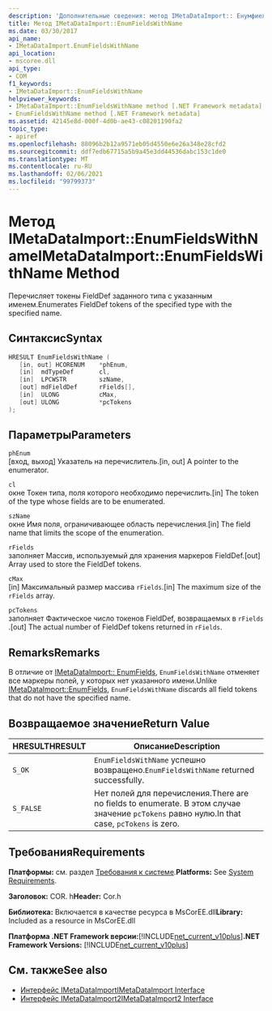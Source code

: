 ```yaml
---
description: 'Дополнительные сведения: метод IMetaDataImport:: Енумфиелдсвиснаме'
title: Метод IMetaDataImport::EnumFieldsWithName
ms.date: 03/30/2017
api_name:
- IMetaDataImport.EnumFieldsWithName
api_location:
- mscoree.dll
api_type:
- COM
f1_keywords:
- IMetaDataImport::EnumFieldsWithName
helpviewer_keywords:
- IMetaDataImport::EnumFieldsWithName method [.NET Framework metadata]
- EnumFieldsWithName method [.NET Framework metadata]
ms.assetid: 42145e8d-000f-4d0b-ae43-c08201190fa2
topic_type:
- apiref
ms.openlocfilehash: 88096b2b12a9571eb05d4550e6e26a348e28cfd2
ms.sourcegitcommit: ddf7edb67715a5b9a45e3dd44536dabc153c1de0
ms.translationtype: MT
ms.contentlocale: ru-RU
ms.lasthandoff: 02/06/2021
ms.locfileid: "99799373"
---
```

# <a name="imetadataimportenumfieldswithname-method"></a><span data-ttu-id="9773d-103">Метод IMetaDataImport::EnumFieldsWithName</span><span class="sxs-lookup"><span data-stu-id="9773d-103">IMetaDataImport::EnumFieldsWithName Method</span></span>

<span data-ttu-id="9773d-104">Перечисляет токены FieldDef заданного типа с указанным именем.</span><span class="sxs-lookup"><span data-stu-id="9773d-104">Enumerates FieldDef tokens of the specified type with the specified name.</span></span>  
  
## <a name="syntax"></a><span data-ttu-id="9773d-105">Синтаксис</span><span class="sxs-lookup"><span data-stu-id="9773d-105">Syntax</span></span>  
  
```cpp  
HRESULT EnumFieldsWithName (  
   [in, out] HCORENUM    *phEnum,
   [in]  mdTypeDef       cl,
   [in]  LPCWSTR         szName,
   [out] mdFieldDef      rFields[],
   [in]  ULONG           cMax,
   [out] ULONG           *pcTokens
);  
```  
  
## <a name="parameters"></a><span data-ttu-id="9773d-106">Параметры</span><span class="sxs-lookup"><span data-stu-id="9773d-106">Parameters</span></span>  

 `phEnum`  
 <span data-ttu-id="9773d-107">[вход, выход] Указатель на перечислитель.</span><span class="sxs-lookup"><span data-stu-id="9773d-107">[in, out] A pointer to the enumerator.</span></span>  
  
 `cl`  
 <span data-ttu-id="9773d-108">окне Токен типа, поля которого необходимо перечислить.</span><span class="sxs-lookup"><span data-stu-id="9773d-108">[in] The token of the type whose fields are to be enumerated.</span></span>  
  
 `szName`  
 <span data-ttu-id="9773d-109">окне Имя поля, ограничивающее область перечисления.</span><span class="sxs-lookup"><span data-stu-id="9773d-109">[in] The field name that limits the scope of the enumeration.</span></span>  
  
 `rFields`  
 <span data-ttu-id="9773d-110">заполняет Массив, используемый для хранения маркеров FieldDef.</span><span class="sxs-lookup"><span data-stu-id="9773d-110">[out] Array used to store the FieldDef tokens.</span></span>  
  
 `cMax`  
 <span data-ttu-id="9773d-111">[in] Максимальный размер массива `rFields`.</span><span class="sxs-lookup"><span data-stu-id="9773d-111">[in] The maximum size of the `rFields` array.</span></span>  
  
 `pcTokens`  
 <span data-ttu-id="9773d-112">заполняет Фактическое число токенов FieldDef, возвращаемых в `rFields` .</span><span class="sxs-lookup"><span data-stu-id="9773d-112">[out] The actual number of FieldDef tokens returned in `rFields`.</span></span>  
  
## <a name="remarks"></a><span data-ttu-id="9773d-113">Remarks</span><span class="sxs-lookup"><span data-stu-id="9773d-113">Remarks</span></span>  

 <span data-ttu-id="9773d-114">В отличие от [IMetaDataImport:: EnumFields](imetadataimport-enumfields-method.md), `EnumFieldsWithName` отменяет все маркеры полей, у которых нет указанного имени.</span><span class="sxs-lookup"><span data-stu-id="9773d-114">Unlike [IMetaDataImport::EnumFields](imetadataimport-enumfields-method.md), `EnumFieldsWithName` discards all field tokens that do not have the specified name.</span></span>  
  
## <a name="return-value"></a><span data-ttu-id="9773d-115">Возвращаемое значение</span><span class="sxs-lookup"><span data-stu-id="9773d-115">Return Value</span></span>  
  
|<span data-ttu-id="9773d-116">HRESULT</span><span class="sxs-lookup"><span data-stu-id="9773d-116">HRESULT</span></span>|<span data-ttu-id="9773d-117">Описание</span><span class="sxs-lookup"><span data-stu-id="9773d-117">Description</span></span>|  
|-------------|-----------------|  
|`S_OK`|<span data-ttu-id="9773d-118">`EnumFieldsWithName` успешно возвращено.</span><span class="sxs-lookup"><span data-stu-id="9773d-118">`EnumFieldsWithName` returned successfully.</span></span>|  
|`S_FALSE`|<span data-ttu-id="9773d-119">Нет полей для перечисления.</span><span class="sxs-lookup"><span data-stu-id="9773d-119">There are no fields to enumerate.</span></span> <span data-ttu-id="9773d-120">В этом случае значение `pcTokens` равно нулю.</span><span class="sxs-lookup"><span data-stu-id="9773d-120">In that case, `pcTokens` is zero.</span></span>|  
  
## <a name="requirements"></a><span data-ttu-id="9773d-121">Требования</span><span class="sxs-lookup"><span data-stu-id="9773d-121">Requirements</span></span>  

 <span data-ttu-id="9773d-122">**Платформы:** см. раздел [Требования к системе](../../get-started/system-requirements.md).</span><span class="sxs-lookup"><span data-stu-id="9773d-122">**Platforms:** See [System Requirements](../../get-started/system-requirements.md).</span></span>  
  
 <span data-ttu-id="9773d-123">**Заголовок:** COR. h</span><span class="sxs-lookup"><span data-stu-id="9773d-123">**Header:** Cor.h</span></span>  
  
 <span data-ttu-id="9773d-124">**Библиотека:** Включается в качестве ресурса в MsCorEE.dll</span><span class="sxs-lookup"><span data-stu-id="9773d-124">**Library:** Included as a resource in MsCorEE.dll</span></span>  
  
 <span data-ttu-id="9773d-125">**Платформа .NET Framework версии:**[!INCLUDE[net_current_v10plus](../../../../includes/net-current-v10plus-md.md)]</span><span class="sxs-lookup"><span data-stu-id="9773d-125">**.NET Framework Versions:** [!INCLUDE[net_current_v10plus](../../../../includes/net-current-v10plus-md.md)]</span></span>  
  
## <a name="see-also"></a><span data-ttu-id="9773d-126">См. также</span><span class="sxs-lookup"><span data-stu-id="9773d-126">See also</span></span>

- [<span data-ttu-id="9773d-127">Интерфейс IMetaDataImport</span><span class="sxs-lookup"><span data-stu-id="9773d-127">IMetaDataImport Interface</span></span>](imetadataimport-interface.md)
- [<span data-ttu-id="9773d-128">Интерфейс IMetaDataImport2</span><span class="sxs-lookup"><span data-stu-id="9773d-128">IMetaDataImport2 Interface</span></span>](imetadataimport2-interface.md)

